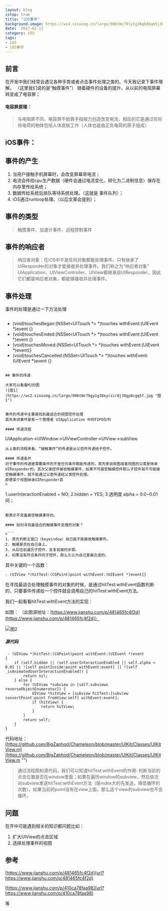```yaml
---
layout: blog
istop: true
title: "iOS事件"
background-image: https://ws4.sinaimg.cn/large/006tNc79ly1g38qk86qm5j30ni0q875t.jpg
date:  2017-02-11
category: iOS
tags:
- iOS
- iOS事件
---
```


## 前言
 
在开发中我们经常会遇见各种手势或者点击事件处理之类的。今天我记录下事件理解。 （这里我们说的是“触摸事件”）
随着硬件的设备的提升，从以前的电阻屏幕转变成了电容屏；

#### 电容屏原理：
>与电阻屏不同，电容屏不依靠手指按力创造改变电流，相反的它是通过任何待电荷的物体包括人体皮肤工作（人体也是由正负电荷的原子组成）

## iOS事件：


## 事件的产生

>
1. 当用户接触手机屏幕时，会改变屏幕常电流；
2. 电流会传给cpu生产数据（硬件会通过电流变化，转化为二进制信息）保存在内存里传给系统；
3. 数据传给系统后排队等待系统处理。（这就是 事件队列）；
4. iOS通过runloop处理。（以后文章会提到）；

## 事件的类型
>触摸事件、加速计事件、远程控制事件

## 事件的响应者
>响应者对象：在iOS中不是任何对象都能处理事件，只有继承了UIResponder的对象才能接收并处理事件。我们称之为“响应者对象”
>UIApplication、UIViewController、UIView都继承自UIResponder，因此它们都是响应者对象，都能够接收并处理事件。

## 事件处理

事件的处理是通过一下方法处理

>```
- (void)touchesBegan:(NSSet<UITouch *> *)touches withEvent:(UIEvent *)event {}
- (void)touchesEnded:(NSSet<UITouch *> *)touches withEvent:(UIEvent *)event {}
- (void)touchesMoved:(NSSet<UITouch *> *)touches withEvent:(UIEvent *)event{}
- (void)touchesCancelled:(NSSet<UITouch *> *)touches withEvent:(UIEvent *)event {}
```

## 事件的传递

大家可以看看MJ的图
![图1](https://ws2.sinaimg.cn/large/006tNc79gy1g38oyciir8j30gp0cgq5f.jpg "图1")


事件的传递中主要是找到最适合的视图控件处理
首先来说事件是有一个管理者 UIApplication 中的FIFO队列

#### 传递流程
```
UIApplication->UIWindow->UIViewController->UIView->subView
```
从上面的流程来看，“接触事件”的传递是从父控件传递给子控件。

#### 传递条件
对于事件的传递是需要条件的不是任何条件都能传递的。首先来说视图或者视图的父类是继承UIResponder的，其次父类控件接收触摸事件，如果不可接受触摸控件那么子控件就不可能接受触摸事件，就不能通过父类传递给父类控件处理。
即便某个视图继承UIResponder其
>
```
1.userInteractionEnabled = NO;
2.hidden = YES;
3.透明度 alpha = 0.0~0.01间；
```

都表示不具备接受触摸事件的。

#### 如何寻找最适合的触摸事件处理的对象？

>```
1. 首先判断主窗口（keywindow）自己能不能接收触摸事件。
2. 触摸是否在自己身上。
3. 从后往前遍历子控件，反复前面的步骤。
4. 如果没有符合条件的子控件，那么久认为自己是最合适的。
```

其中关键的一个函数：
```
- (UIView *)hitTest:(CGPoint)point withEvent:(UIEvent *)event{}
```

在寻找最适合处理触摸事件的对象的时候，是通过hitTest:withEvent函数判断的，只要事件传递给一个控件就会调用自己的hitTest:withEvent方法。

我们一起看看hitTest:withEvent方法的实现：

如图： （此图源地址：[https://www.jianshu.com/p/481465fc4f2d](https://www.jianshu.com/p/481465fc4f2d)）

![图2](https://ws4.sinaimg.cn/large/006tNc79ly1g38qk86qm5j30ni0q875t.jpg "图2")

<!--![图1](https://ws2.sinaimg.cn/large/006tNc79gy1g38oyciir8j30gp0cgq5f.jpg "图1")-->

##### 源代码

```
 - (UIView *)hitTest:(CGPoint)point withEvent:(UIEvent *)event
{
    if (self.hidden || !self.userInteractionEnabled || self.alpha < 0.01 || ![self pointInside:point withEvent:event] || ![self _isAnimatedUserInteractionEnabled]) {
        return nil;
    } else {
        for (UIView *subview in [self.subviews reverseObjectEnumerator]) {
            UIView *hitView = [subview hitTest:[subview convertPoint:point fromView:self] withEvent:event];
            if (hitView) {
                return hitView;
            }
        }
        return self;
    }
}
```
代码地址：[https://github.com/BigZaphod/Chameleon/blob/master/UIKit/Classes/UIKitView.m](https://github.com/BigZaphod/Chameleon/blob/master/UIKit/Classes/UIKitView.m "")

>通过流程图和源代码，我们可以知道hitTest:withEvent的作用:
>  判断当前的点击位置是否在window里面；如果在遍历window的subview，然后依次对subview发送hitTest:withEvent方法（层index大的先发送，降低循环的次数）。如果当前的point没有在view上面，那么这个view的subview也不会循环。


## 问题
在开中可能遇到相关的知识都问题比如：
>
1. 扩大UIView的点击区域
2. 选择处理事件的视图


## 参考
[https://www.jianshu.com/p/481465fc4f2d](url?https://www.jianshu.com/p/481465fc4f2d)

[https://www.jianshu.com/p/410ca78faa98](url?https://www.jianshu.com/p/410ca78faa98)

等


